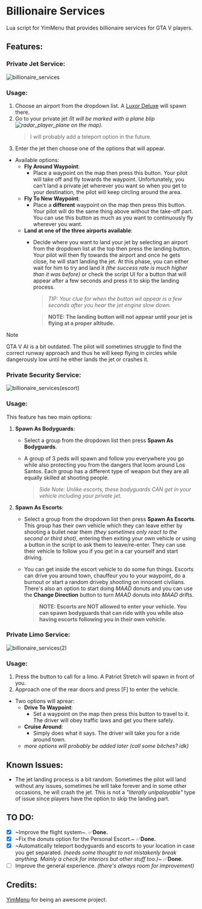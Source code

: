 # Billionaire Services
Lua script for YimMenu that provides billionaire services for GTA V players.

## Features:
### Private Jet Service:

![billionaire_services](https://github.com/xesdoog/Billionaire-Script/assets/66764345/d705d7cd-050d-4d20-bf35-0e304f22cec6)

### Usage:
1. Choose an airport from the dropdown list. A [Luxor Deluxe](https://static.wikia.nocookie.net/gtawiki/images/1/1f/LuxorDeluxe-GTAV-front.png/revision/latest/scale-to-width-down/1000?cb=20150614102306) will spawn there.
2. Go to your private jet *(It will be marked with a plane blip ![radar_player_plane](https://github.com/xesdoog/Billionaire-Script/assets/66764345/2cd7a70c-77c9-4c24-806d-fe744e216009)
 on the map).*
   > I will probably add a teleport option in the future.
4. Enter the jet then choose one of the options that will appear.
- Available options:
  - **Fly Around Waypoint**:
    - Place a waypoint on the map then press this button. Your pilot will take off and fly towards the waypoint. Unfortunately, you can't land a private jet wherever you want so when you get to your destination, the pilot will keep circling around the area.
  - **Fly To New Waypoint**:
    - Place a **different** waypoint on the map then press this button. Your pilot will do the same thing above without the take-off part. You can use this button as much as you want to continuously fly wherever you want.
  - **Land at one of the three airports available**:
    - Decide where you want to land your jet by selecting an airport from the dropdown list at the top then press the landing button. Your pilot will then fly towards the airport and once he gets close, he will start landing the jet. At this phase, you can either wait for him to try and land it *(the success rate is much higher than it was before)* or check the script UI for a button that will appear after a few seconds and press it to skip the landing process.

      > *TIP: Your clue for when the button wil appear is a few seconds after you hear the jet engine slow down.*
      
      > **NOTE: The landing button will not appear until your jet is flying at a proper altitude.**
> [!NOTE]
> GTA V AI is a bit outdated. The pilot will sometimes struggle to find the correct runway approach and thus he will keep flying in circles while dangerously low until he either lands the jet or crashes it.

### Private Security Service:

![billionaire_services(escort)](https://github.com/xesdoog/Billionaire-Script/assets/66764345/a885f376-7fba-4322-a2a7-58c69a66d84f)

### Usage:
This feature has two main options:
1. **Spawn As Bodyguards**:
   - Select a group from the dropdown list then press **Spawn As Bodyguards**.
   - A group of 3 peds will spawn and follow you everywhere you go while also protecting you from the dangers that loom around Los Santos. Each group has a different type of weapon but they are all equally skilled at shooting people.

     > *Side Note: Unlike escorts, these bodyguards CAN get in your vehicle including your private jet.*

3. **Spawn As Escorts**:
   - Select a group from the dropdown list then press **Spawn As Escorts**. This group has their own vehicle which they can leave either by shooting a bullet near them *(they sometimes only react to the second or third shot)*, entering then exiting your own vehicle or using a button in the script to ask them to leave/re-enter. They can use their vehicle to follow you if you get in a car yourself and start driving.
   - You can get inside the escort vehicle to do some fun things. Escorts can drive you around town, chauffeur you to your waypoint, do a burnout or start a random driveby shooting on innocent civilians. There's also an option to start doing *MAAD* donuts and you can use the **Change Direction** button to turn *MAAD* donuts into *MAAD* drifts.

     > **NOTE: Escorts are NOT allowed to enter your vehicle. You can spawn bodyguards that can ride with you while also having escorts following you in their own vehicle.**

### Private Limo Service:

![billionaire_services(2)](https://github.com/xesdoog/Billionaire-Script/assets/66764345/07b1c8f3-6511-4dd6-9a4f-c7f86d84898d)

### Usage:
1. Press the button to call for a limo. A Patriot Stretch will spawn in front of you.
2. Approach one of the rear doors and press [F] to enter the vehicle.
 - Two options will aprear:
   - **Drive To Waypoint**:
      - Set a waypoint on the map then press this button to travel to it. The driver will obey traffic laws and get you there safely.
   - **Cruise Around**:
      - Simply does what it says. The driver will take you for a ride around town.
   - *more options will probably be added later (call some bitches? idk)*

## Known Issues:
- The jet landing process is a bit random. Sometimes the pilot will land without any issues, sometimes he will take forever and in some other occasions, he will crash the jet. This is not a *"literally unlpalayable"* type of issue since players have the option to skip the landing part.

## TO DO:
- [x] ~Improve the flight system~. ✅**Done.**
- [x] ~Fix the donuts option for the Personal Escort.~ ✅**Done.**
- [x] ~Automatically teleport bodyguards and escorts to your location in case you get separated. *(needs some thought to not mistakenly break anything. Mainly a check for interiors but other stuff too.)*~ ✅**Done.**
- [ ] Improve the general experience. *(there's always room for improvement)*

## Credits:
[YimMenu](https://github.com/YimMenu/YimMenu) for being an awesome project.
